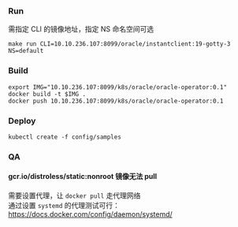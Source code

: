### Run

需指定 CLI 的镜像地址，指定 NS 命名空间可选

```shell
make run CLI=10.10.236.107:8099/oracle/instantclient:19-gotty-3 NS=default
```

### Build

```shell
export IMG="10.10.236.107:8099/k8s/oracle/oracle-operator:0.1"
docker build -t $IMG .
docker push 10.10.236.107:8099/k8s/oracle/oracle-operator:0.1
```

### Deploy

```shell
kubectl create -f config/samples
```

### QA

#### gcr.io/distroless/static:nonroot 镜像无法 pull

需要设置代理，让 `docker pull` 走代理网络  
通过设置 `systemd` 的代理测试可行：https://docs.docker.com/config/daemon/systemd/
